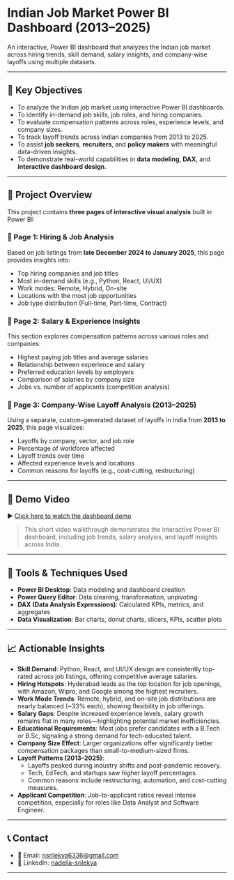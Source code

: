 # Indian Job Market Power BI Dashboard (2013–2025)

An interactive, Power BI dashboard that analyzes the Indian job market across hiring trends, skill demand, salary insights, and company-wise layoffs using multiple datasets.

---

## 🎯 Key Objectives

- To analyze the Indian job market using interactive Power BI dashboards.
- To identify in-demand job skills, job roles, and hiring companies.
- To evaluate compensation patterns across roles, experience levels, and company sizes.
- To track layoff trends across Indian companies from 2013 to 2025.
- To assist **job seekers**, **recruiters**, and **policy makers** with meaningful data-driven insights.
- To demonstrate real-world capabilities in **data modeling**, **DAX**, and **interactive dashboard design**.

---

## 📌 Project Overview

This project contains **three pages of interactive visual analysis** built in Power BI:

### 🔹 Page 1: Hiring & Job Analysis  
Based on job listings from **late December 2024 to January 2025**, this page provides insights into:
- Top hiring companies and job titles
- Most in-demand skills (e.g., Python, React, UI/UX)
- Work modes: Remote, Hybrid, On-site
- Locations with the most job opportunities
- Job type distribution (Full-time, Part-time, Contract)

### 🔹 Page 2: Salary & Experience Insights  
This section explores compensation patterns across various roles and companies:
- Highest paying job titles and average salaries
- Relationship between experience and salary
- Preferred education levels by employers
- Comparison of salaries by company size
- Jobs vs. number of applicants (competition analysis)

### 🔹 Page 3: Company-Wise Layoff Analysis (2013–2025)  
Using a separate, custom-generated dataset of layoffs in India from **2013 to 2025**, this page visualizes:
- Layoffs by company, sector, and job role
- Percentage of workforce affected
- Layoff trends over time
- Affected experience levels and locations
- Common reasons for layoffs (e.g., cost-cutting, restructuring)

---

## 🎥 Demo Video

▶️ [Click here to watch the dashboard demo](https://drive.google.com/file/d/1nH54zJzfKmXJfFO0dH6ssN8p_hLVWCXj/view?usp=sharing)

> This short video walkthrough demonstrates the interactive Power BI dashboard, including job trends, salary analysis, and layoff insights across India.

---

## 🧰 Tools & Techniques Used

- **Power BI Desktop**: Data modeling and dashboard creation
- **Power Query Editor**: Data cleaning, transformation, unpivoting
- **DAX (Data Analysis Expressions)**: Calculated KPIs, metrics, and aggregates
- **Data Visualization**: Bar charts, donut charts, slicers, KPIs, scatter plots

---

## 📈 Actionable Insights

- **Skill Demand**: Python, React, and UI/UX design are consistently top-rated across job listings, offering competitive average salaries.
- **Hiring Hotspots**: Hyderabad leads as the top location for job openings, with Amazon, Wipro, and Google among the highest recruiters.
- **Work Mode Trends**: Remote, hybrid, and on-site job distributions are nearly balanced (~33% each), showing flexibility in job offerings.
- **Salary Gaps**: Despite increased experience levels, salary growth remains flat in many roles—highlighting potential market inefficiencies.
- **Educational Requirements**: Most jobs prefer candidates with a B.Tech or B.Sc, signaling a strong demand for tech-educated talent.
- **Company Size Effect**: Larger organizations offer significantly better compensation packages than small-to-medium-sized firms.
- **Layoff Patterns (2013–2025)**:
  - Layoffs peaked during industry shifts and post-pandemic recovery.
  - Tech, EdTech, and startups saw higher layoff percentages.
  - Common reasons include restructuring, automation, and cost-cutting measures.
- **Applicant Competition**: Job-to-applicant ratios reveal intense competition, especially for roles like Data Analyst and Software Engineer.

---

## 📞 Contact

- 📧 Email: [nsrilekya6336@gmail.com](mailto:nsrilekya6336@gmail.com)
- 💼 LinkedIn: [nadella-srilekya](https://www.linkedin.com/in/nadella-srilekya-22773922a/)

---
